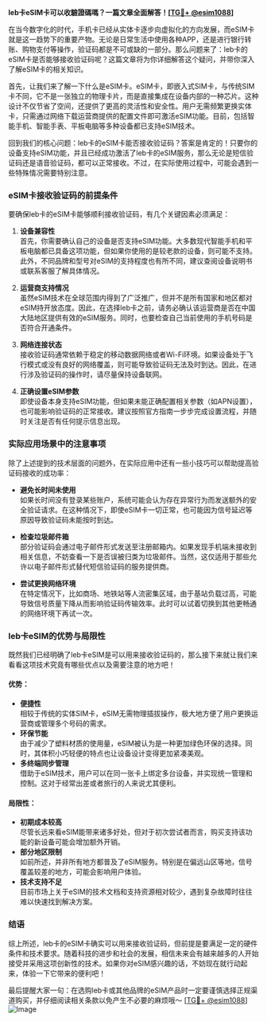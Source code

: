**leb卡eSIM卡可以收驗證碼嗎？一篇文章全面解答！[[TG💪+ @esim1088](https://t.me/s/esim1088)]**

在当今数字化的时代，手机卡已经从实体卡逐步向虚拟化的方向发展，而eSIM卡就是这一趋势下的重要产物。无论是日常生活中使用各种APP，还是进行银行转账、购物支付等操作，验证码都是不可或缺的一部分。那么问题来了：leb卡的eSIM卡是否能够接收验证码呢？这篇文章将为你详细解答这个疑问，并带你深入了解eSIM卡的相关知识。

首先，让我们来了解一下什么是eSIM卡。eSIM卡，即嵌入式SIM卡，与传统SIM卡不同，它不是一张独立的物理卡片，而是直接集成在设备内部的一种芯片。这种设计不仅节省了空间，还提供了更高的灵活性和安全性。用户无需频繁更换实体卡，只需通过网络下载运营商提供的配置文件即可激活eSIM功能。目前，包括智能手机、智能手表、平板电脑等多种设备都已支持eSIM技术。

回到我们的核心问题：leb卡的eSIM卡能否接收验证码？答案是肯定的！只要你的设备支持eSIM功能，并且已经成功激活了leb卡的eSIM服务，那么无论是短信验证码还是语音验证码，都可以正常接收。不过，在实际使用过程中，可能会遇到一些特殊情况需要特别注意。

### eSIM卡接收验证码的前提条件

要确保leb卡的eSIM卡能够顺利接收验证码，有几个关键因素必须满足：

1. **设备兼容性**  
   首先，你需要确认自己的设备是否支持eSIM功能。大多数现代智能手机和平板电脑都已具备这项功能，但如果你使用的是较老款的设备，则可能不支持。此外，不同品牌和型号对eSIM的支持程度也有所不同，建议查阅设备说明书或联系客服了解具体情况。

2. **运营商支持情况**  
   虽然eSIM技术在全球范围内得到了广泛推广，但并不是所有国家和地区都对eSIM持开放态度。因此，在选择leb卡之前，请务必确认该运营商是否在中国大陆地区提供有效的eSIM服务。同时，也要检查自己当前使用的手机号码是否符合开通条件。

3. **网络连接状态**  
   接收验证码通常依赖于稳定的移动数据网络或者Wi-Fi环境。如果设备处于飞行模式或没有良好的网络覆盖，则可能导致验证码无法及时到达。因此，在进行涉及验证码的操作时，请尽量保持设备联网。

4. **正确设置eSIM参数**  
   即使设备本身支持eSIM功能，但如果未能正确配置相关参数（如APN设置），也可能影响验证码的正常接收。建议按照官方指南一步步完成设置流程，并随时关注是否有任何提示信息出现。

### 实际应用场景中的注意事项

除了上述提到的技术层面的问题外，在实际应用中还有一些小技巧可以帮助提高验证码接收的成功率：

- **避免长时间未使用**  
  如果长时间没有登录某些账户，系统可能会认为存在异常行为而发送额外的安全验证请求。在这种情况下，即使eSIM卡一切正常，也可能因为信号延迟等原因导致验证码未能按时到达。

- **检查垃圾邮件箱**  
  部分验证码会通过电子邮件形式发送至注册邮箱内。如果发现手机端未接收到相关信息，不妨查看一下是否误被归类为垃圾邮件。当然，这仅适用于那些允许以电子邮件形式替代短信验证码的服务提供商。

- **尝试更换网络环境**  
  在特定情况下，比如商场、地铁站等人流密集区域，由于基站负载过高，可能导致信号质量下降从而影响验证码传输效率。此时可以试着切换到其他更畅通的网络环境下再试一次。

### leb卡eSIM的优势与局限性

既然我们已经明确了leb卡eSIM是可以用来接收验证码的，那么接下来就让我们来看看这项技术究竟有哪些优点以及需要注意的地方吧！

#### 优势：
- **便捷性**  
  相较于传统的实体SIM卡，eSIM无需物理插拔操作，极大地方便了用户更换运营商或管理多个号码的需求。
- **环保节能**  
  由于减少了塑料材质的使用量，eSIM被认为是一种更加绿色环保的选择。同时，其体积小巧轻便的特点也让设备设计变得更加紧凑美观。
- **多终端同步管理**  
  借助于eSIM技术，用户可以在同一张卡上绑定多台设备，并实现统一管理和控制。这对于经常出差或者旅行的人来说尤其便利。

#### 局限性：
- **初期成本较高**  
  尽管长远来看eSIM能带来诸多好处，但对于初次尝试者而言，购买支持该功能的新设备可能会增加额外开销。
- **部分地区限制**  
  如前所述，并非所有地方都普及了eSIM服务。特别是在偏远山区等地，信号覆盖较差的地方，可能会影响用户体验。
- **技术支持不足**  
  目前市场上关于eSIM的技术文档和支持资源相对较少，遇到复杂故障时往往难以快速找到解决方案。

### 结语

综上所述，leb卡的eSIM卡确实可以用来接收验证码，但前提是要满足一定的硬件条件和技术要求。随着科技的进步和社会的发展，相信未来会有越来越多的人开始接受并采用这项创新性的技术。如果你对eSIM感兴趣的话，不妨现在就行动起来，体验一下它带来的便利吧！

最后提醒大家一句：在选购leb卡或其他品牌的eSIM产品时一定要谨慎选择正规渠道购买，并仔细阅读相关条款以免产生不必要的麻烦哦～ [[TG💪+ @esim1088](https://t.me/s/esim1088)] ![Image](https://i.postimg.cc/4NQfJmqS/Snipaste-2025-05-13-00-14-12.png)